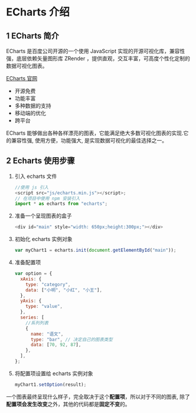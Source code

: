# ECharts 介绍

## 1 ECharts 简介

ECharts 是百度公司开源的一个使用 JavaScript 实现的开源可视化库，兼容性强，底层依赖矢量图形库 ZRender ，提供直观，交互丰富，可高度个性化定制的数据可视化图表。

[ECharts 官网](https://echarts.apache.org/zh/index.html)

- 开源免费
- 功能丰富
- 多种数据的支持
- 移动端的优化
- 跨平台

ECharts 能够做出各种各样漂亮的图表，它能满足绝大多数可视化图表的实现.它的兼容性强, 使用方便，功能强大, 是实现数据可视化的最佳选择之一。

## 2 Echarts 使用步骤

1. 引入 echarts 文件

   ```js
   //使用 js 引入
   <script src="js/echarts.min.js"></script>;
   // 在项目中使用 npm 安装引入
   import * as echarts from "echarts";
   ```

2. 准备一个呈现图表的盒子

   ```js
   <div id="main" style="width: 650px;height:300px;"></div>
   ```

3. 初始化 echarts 实例对象

   ```js
   var myChart1 = echarts.init(document.getElementById("main"));
   ```

4. 准备配置项

   ```js
   var option = {
     xAxis: {
       type: "category",
       data: ["小明", "小红", "小王"],
     },
     yAxis: {
       type: "value",
     },
     series: [
       //系列列表
       {
         name: "语文",
         type: "bar", // 决定自己的图表类型
         data: [70, 92, 87],
       },
     ],
   };
   ```

5. 将配置项设置给 echarts 实例对象

   ```js
   myChart1.setOption(result);
   ```

一个图表最终呈现什么样子，完全取决于这个**配置项**，所以对于不同的图表, 除了**配置项会发生改变**之外，其他的代码都是**固定不变**的。
